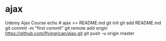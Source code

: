 # ajax
Udemy Ajax Course
echo # ajax >> README.md
git init
git add README.md
git commit -m "first commit"
git remote add origin https://github.com/flyingrican/ajax.git
git push -u origin master
